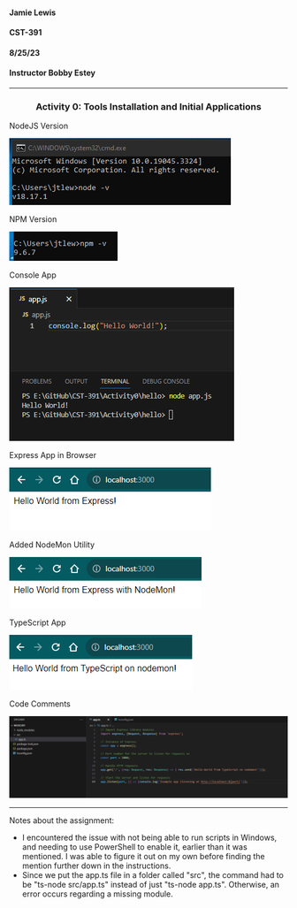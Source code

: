 #### Jamie Lewis
#### CST-391
#### 8/25/23
#### Instructor Bobby Estey

---

<div style="text-align:center;"><h3>Activity 0: Tools Installation and Initial Applications</h3></div>

NodeJS Version

![NodeJS Version](activity%200%20screenshots/node%20version.png)

NPM Version

![NPM Version](activity%200%20screenshots/npm%20version.png)


Console App

![Console App](activity%200%20screenshots/app.js%20terminal%20result.png)

Express App in Browser

![Express App in Browser](activity%200%20screenshots/express%20app%20in%20browser.png)

Added NodeMon Utility

![Added NodeMon](activity%200%20screenshots/added%20nodemon.png)

TypeScript App

![TypeScript App](activity%200%20screenshots/typescript%20with%20nodemon.png)

Code Comments

![Code Comments](activity%200%20screenshots/commented%20code.png)

---

Notes about the assignment:
- I encountered the issue with not being able to run scripts in Windows, and needing to use PowerShell to enable it, earlier than it was mentioned. I was able to figure it out on my own before finding the mention further down in the instructions.
- Since we put the app.ts file in a folder called "src", the command had to be "ts-node src/app.ts" instead of just "ts-node app.ts". Otherwise, an error occurs regarding a missing module.